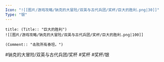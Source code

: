 ```yaml
---
Icon: "![[图片/游戏攻略/钠克的大冒险/双英与古代兵团/奖杯/巨大的胜利.png|30]]"
Type: "银"
---
```

```ad-common-silver-trophy
title: (Title:: "巨大的胜利")
![[图片/游戏攻略/钠克的大冒险/双英与古代兵团/奖杯/巨大的胜利.png|100]]

(Comment:: "击败所有泰坦。")
```

#钠克的大冒险/双英与古代兵团/奖杯 #奖杯 #奖杯/银
